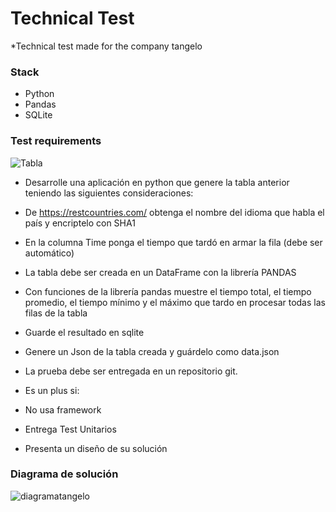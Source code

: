 # Technical Test
*Technical test made for the company tangelo
### Stack 

* Python 
* Pandas
* SQLite
### Test requirements

![Tabla](https://user-images.githubusercontent.com/62122521/172021432-7a38dce8-d48f-4bf2-98f2-3fb8fd625aa1.png)

* Desarrolle una aplicación en python que genere la tabla anterior teniendo las siguientes consideraciones:


* De https://restcountries.com/ obtenga el nombre del idioma que habla el país y encriptelo con SHA1 

* En la columna Time ponga el tiempo que tardó en armar la fila (debe ser automático)

* La tabla debe ser creada en un DataFrame con la librería PANDAS 

* Con funciones de la librería pandas muestre el tiempo total, el tiempo promedio, el tiempo mínimo y el máximo que tardo en procesar todas las filas de la tabla

* Guarde el resultado en sqlite

* Genere un Json de la tabla creada y guárdelo como data.json

* La prueba debe ser entregada en un repositorio git.

* Es un plus si:
* No usa framework
* Entrega Test Unitarios
* Presenta un diseño de su solución
### Diagrama de solución
![diagramatangelo](https://user-images.githubusercontent.com/62122521/172021888-5dc99775-7e42-4946-a513-5c1cead90c9f.jpg)


